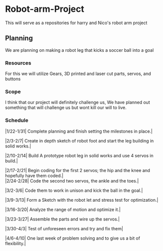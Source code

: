 # Robot-arm-Project
This will serve as a repositories for harry and Nico's robot arm project


## Planning
We are planning on making a robot leg that kicks a soccer ball into a goal
### Resources
  For this we will utilize Gears, 3D printed and laser cut parts, servos, and buttons
### Scope
I think that our project will definitely challenge us, We have planned out something that will challenge us but wont kill our will to live.
### Schedule
|1/22-1/31| Complete planning and finish setting the milestones in place.|

|2/3-2/7| Create in depth sketch of robot foot and start the leg building in solid works.|

|2/10-2/14| Build A prototype robot leg in solid works and use 4 servos in build.|

|2/17-2/21| Begin coding for the first 2 servos; the hip and the knee and hopefully have them coded.|                                        
|2/24-2/28| Code the second two servos, the ankle and the toes.|

|3/2-3/6| Code them to work in unison and kick the ball in the goal.|

|3/9-3/13| Form a Sketch with the robot let and stress test for optimization.|

|3/16-3/20| Analyze the range of motion and optimize it.|

|3/23-3/27| Assemble the parts and wire up the servos.|

|3/30-4/3| Test of unforeseen errors and try and fix them|

|4/6-4/10| One last week of problem solving and to give us a bit of flexibility.|




